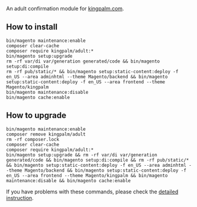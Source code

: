 An adult confirmation module for [kingpalm.com](https://kingpalm.com).

## How to install
```
bin/magento maintenance:enable
composer clear-cache
composer require kingpalm/adult:*
bin/magento setup:upgrade
rm -rf var/di var/generation generated/code && bin/magento setup:di:compile
rm -rf pub/static/* && bin/magento setup:static-content:deploy -f en_US --area adminhtml --theme Magento/backend && bin/magento setup:static-content:deploy -f en_US --area frontend --theme Magento/kingpalm
bin/magento maintenance:disable
bin/magento cache:enable
```

## How to upgrade
```
bin/magento maintenance:enable
composer remove kingpalm/adult
rm -rf composer.lock
composer clear-cache
composer require kingpalm/adult:*
bin/magento setup:upgrade && rm -rf var/di var/generation generated/code && bin/magento setup:di:compile && rm -rf pub/static/* && bin/magento setup:static-content:deploy -f en_US --area adminhtml --theme Magento/backend && bin/magento setup:static-content:deploy -f en_US --area frontend --theme Magento/kingpalm && bin/magento maintenance:disable && bin/magento cache:enable
```

If you have problems with these commands, please check the [detailed instruction](https://mage2.pro/t/263).